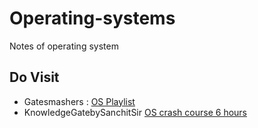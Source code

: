 # Operating-systems
Notes of operating system

## Do Visit

- Gatesmashers : [OS Playlist]([https://youtu.be/5Rgm-8wLJ0A](https://www.youtube.com/watch?v=bkSWJJZNgf8&list=PLxCzCOWd7aiGz9donHRrE9I3Mwn6XdP8p))
- KnowledgeGatebySanchitSir [OS crash course 6 hours](https://www.youtube.com/watch?v=xw_OuOhjauw&t=19182s&pp=ygUZb3MgZ2F0ZSBzbWFzaGVycyBwbGF5bGlzdA%3D%3D)
